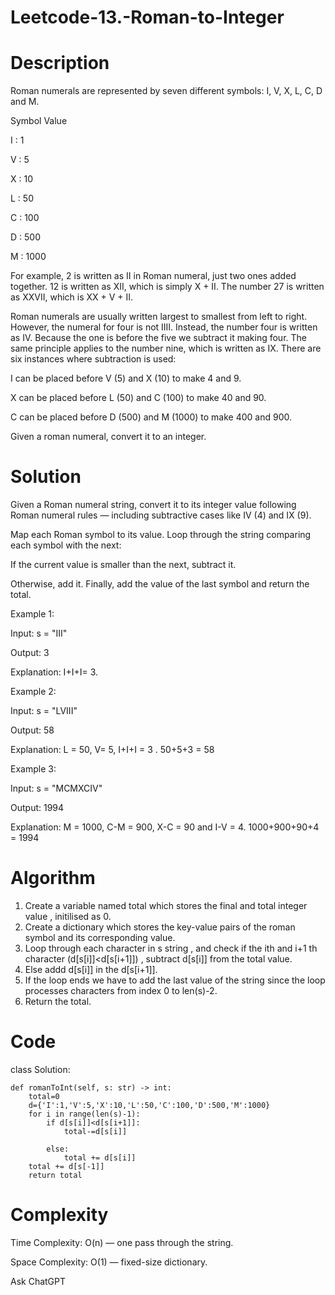 # Leetcode-13.-Roman-to-Integer
# Description
Roman numerals are represented by seven different symbols: I, V, X, L, C, D and M.

Symbol       Value

I         :    1

V          :   5

X         :    10

L          :   50

C       :      100

D        :     500

M         :    1000

For example, 2 is written as II in Roman numeral, just two ones added together. 12 is written as XII, which is simply X + II. The number 27 is written as XXVII, which is XX + V + II.

Roman numerals are usually written largest to smallest from left to right. However, the numeral for four is not IIII. Instead, the number four is written as IV. Because the one is before the five we subtract it making four. The same principle applies to the number nine, which is written as IX. There are six instances where subtraction is used:

I can be placed before V (5) and X (10) to make 4 and 9.

X can be placed before L (50) and C (100) to make 40 and 90. 

C can be placed before D (500) and M (1000) to make 400 and 900.

Given a roman numeral, convert it to an integer.

 # Solution
 Given a Roman numeral string, convert it to its integer value following Roman numeral rules — including subtractive cases like IV (4) and IX (9).

Map each Roman symbol to its value. Loop through the string comparing each symbol with the next:

If the current value is smaller than the next, subtract it.

Otherwise, add it. Finally, add the value of the last symbol and return the total.

Example 1:

Input: s = "III"

Output: 3

Explanation: I+I+I= 3.

Example 2:

Input: s = "LVIII"

Output: 58

Explanation: L = 50, V= 5, I+I+I = 3 . 50+5+3 = 58

Example 3:

Input: s = "MCMXCIV"

Output: 1994

Explanation: M = 1000, C-M = 900, X-C = 90 and I-V = 4. 1000+900+90+4 = 1994
# Algorithm
1. Create a variable named total which stores the final and total integer value , initilised as 0.
2. Create a dictionary which stores the key-value pairs of the roman symbol and its corresponding value.
3. Loop through each character in s string , and check if the ith and i+1 th character (d[s[i]]<d[s[i+1]]) , subtract d[s[i]] from the total value.
4. Else addd d[s[i]] in the d[s[i+1]].
5. If the loop ends we have to add the last value of the string since the loop processes  characters from index 0 to len(s)-2.
6. Return the total.
# Code
class Solution:

    def romanToInt(self, s: str) -> int:
        total=0
        d={'I':1,'V':5,'X':10,'L':50,'C':100,'D':500,'M':1000}
        for i in range(len(s)-1):
            if d[s[i]]<d[s[i+1]]:
                total-=d[s[i]]

            else:
                total += d[s[i]]
        total += d[s[-1]]
        return total
# Complexity
Time Complexity: O(n) — one pass through the string.

Space Complexity: O(1) — fixed-size dictionary.





Ask ChatGPT
